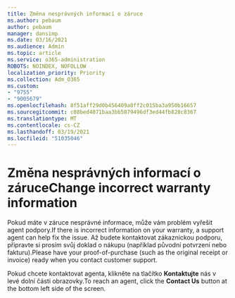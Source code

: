 ```yaml
---
title: Změna nesprávných informací o záruce
ms.author: pebaum
author: pebaum
manager: dansimp
ms.date: 03/16/2021
ms.audience: Admin
ms.topic: article
ms.service: o365-administration
ROBOTS: NOINDEX, NOFOLLOW
localization_priority: Priority
ms.collection: Adm_O365
ms.custom:
- "9755"
- "9005679"
ms.openlocfilehash: 8f51aff29d0b456409a0ff2c015ba3a950b16657
ms.sourcegitcommit: c08bed4071baa3bb5879496df3ed44fb828c8367
ms.translationtype: MT
ms.contentlocale: cs-CZ
ms.lasthandoff: 03/19/2021
ms.locfileid: "51035046"
---
```

# <a name="change-incorrect-warranty-information"></a><span data-ttu-id="d4489-102">Změna nesprávných informací o záruce</span><span class="sxs-lookup"><span data-stu-id="d4489-102">Change incorrect warranty information</span></span>

<span data-ttu-id="d4489-103">Pokud máte v záruce nesprávné informace, může vám problém vyřešit agent podpory.</span><span class="sxs-lookup"><span data-stu-id="d4489-103">If there is incorrect information on your warranty, a support agent can help fix the issue.</span></span> <span data-ttu-id="d4489-104">Až budete kontaktovat zákaznickou podporu, připravte si prosím svůj doklad o nákupu (například původní potvrzení nebo fakturu).</span><span class="sxs-lookup"><span data-stu-id="d4489-104">Please have your proof-of-purchase (such as the original receipt or invoice) ready when you contact customer support.</span></span>

<span data-ttu-id="d4489-105">Pokud chcete kontaktovat agenta, klikněte na tlačítko **Kontaktujte** nás v levé dolní části obrazovky.</span><span class="sxs-lookup"><span data-stu-id="d4489-105">To reach an agent, click the **Contact Us** button at the bottom left side of the screen.</span></span>